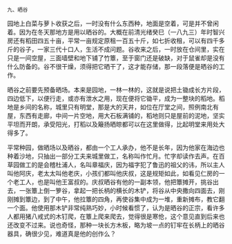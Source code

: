     九、晒谷 

   园地上白菜与萝卜收获之后，一时没有什么东西种，地面是空着，可是并不曾闲着。因为在冬天那地方是用以晒谷的。大概在前清光绪癸巳（一八九三）年时智兴房还有稻田四五十亩，平常一亩规定原租一百五十斤，如七折收租，可以有四千多斤的谷子，一家三代十口人，生活不成问题。谷收来之后，一时放在仓间里，实在只是一间空屋，三面墙壁和地下铺了竹簟，至于窗门还是破缺，对于鼠雀却是没有什么防备的。谷不很干燥，须得把它晒干了，这才能存储，那一段落便是晒谷的工作。

   晒谷之前要先预备晒场。本来是园地，一林一林的，这就是说把土锄成长方片段，四边低下，以便行走，或亦有泄水之用，现在便将它锄平，成为一整块的稻地。稻地是乡间的名称，城里只有明堂，那是大的天井，如位在厅堂之间，照例南北有屋，东西有走廊，中间一片空地，用大石板满铺的，稻地则只是屋前的泥地，坚实平坦而开朗，承受阳光，打稻以及簸扬晒晾都可以在这里做得，比起明堂来用处大得多了。

   平常种园，做晒场以及晒谷，都由一个工人承办，他不是长年，因为他家在海边也种着沙地，只抽出一部分工夫来城里做工，名称叫作忙月。忙字却读作去声。在百草园做工的是会稽杜浦人，名叫章福庆，因为福字犯了鲁迅的祖父的讳，所以主人叫他阿庆，老太太叫他老庆，小孩们都叫他庆叔，这是规矩如此，如看见仁房的一个老工人，也是叫他王富叔的。庆叔晒谷有他的一副本领，他把簟摊开，挑谷出去，一张簟上倒一箩谷，拿起一把长柄的横长的木铲，将谷从中央撒向四面去，刚刚摊到簟边，到了中午，他拉簟的四角，再使谷集中成为一堆，重新摊布，教它翻一个面。他使用那木铲非常纯熟巧妙，小时候看惯了，认为是晒谷的正宗，看许多人都用猪八戒式的木钉爬，在簟上爬来爬去，觉得很是寒伧，这个意见直到后来也还改变不过来。说也奇怪，那种一块长方木板，略为坡一点的钉牢在长柄上的晒谷器具，确很少见，难道真是他的创作么？

